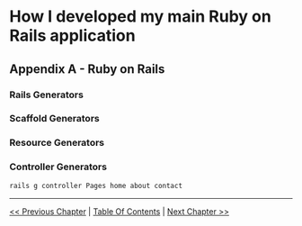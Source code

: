 # How I developed my main Ruby on Rails application #


## Appendix A - Ruby on Rails ##


### Rails Generators ###

### Scaffold Generators ###

### Resource Generators ###


### Controller Generators ###

```bash
rails g controller Pages home about contact 
```


----------
[<< Previous Chapter](../developing_the_bergstromdomain_rails_application.md) | [Table Of Contents](../how_i_developed_this_rails_application.md) | [Next Chapter >>](../section_1_getting_started/1_1_setting_up_environment.md)
